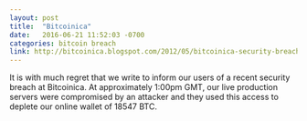 ```yaml
---
layout: post
title:  "Bitcoinica"
date:   2016-06-21 11:52:03 -0700
categories: bitcoin breach
link: http://bitcoinica.blogspot.com/2012/05/bitcoinica-security-breach.html
---
```

It is with much regret that we write to inform our users of a recent security breach at Bitcoinica. At approximately 1:00pm GMT, our live production servers were compromised by an attacker and they used this access to deplete our online wallet of 18547 BTC.
